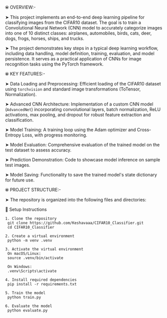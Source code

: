⦿ OVERVIEW:-

 ➤ This project implements an end-to-end deep learning pipeline for classifying images from the CIFAR10 dataset. The goal is to train a Convolutional Neural Network (CNN) model
    to accurately categorize images into one of 10 distinct classes: airplanes, automobiles, birds, cats, deer, dogs, frogs, horses, ships, and trucks.

 ➤ The project demonstrates key steps in a typical deep learning workflow, including data handling, model definition, training, evaluation, and model persistence. It serves as
    a practical application of CNNs for image recognition tasks using the PyTorch framework.
    
⦿ KEY FEATURES:-

 ➤ Data Loading and Preprocessing: Efficient loading of the CIFAR10 dataset using `torchvision` and standard image transformations (ToTensor, Normalization).
 
 ➤ Advanced CNN Architecture: Implementation of a custom CNN model (`AdvancedNet`) incorporating convolutional layers, batch normalization, ReLU activations, max pooling, and
    dropout for robust feature extraction and classification.
    
 ➤ Model Training: A training loop using the Adam optimizer and Cross-Entropy Loss, with progress monitoring.
 
 ➤ Model Evaluation: Comprehensive evaluation of the trained model on the test dataset to assess accuracy.
 
 ➤ Prediction Demonstration: Code to showcase model inference on sample test images.
 
 ➤ Model Saving: Functionality to save the trained model's state dictionary for future use.

⦿ PROJECT STRUCTURE:-

 ➤ The repository is organized into the following files and directories:
 
   🔧 Setup Instructions
   ```
 1. Clone the repository
    git clone https://github.com/Keshavaaa/CIFAR10_Classifier.git
    cd CIFAR10_Classifier
   ```
   ```
 2. Create a virtual environment
    python -m venv .venv
   ```
   ```
 3. Activate the virtual environment
    On macOS/Linux:
    source .venv/bin/activate
 
    On Windows:
    .venv\Scripts\activate
   ```
   ```
 4. Install required dependencies
    pip install -r requirements.txt
   ```
   ```
 5. Train the model
    python train.py
   ```
   ```
 6. Evaluate the model
    python evaluate.py
   ```

